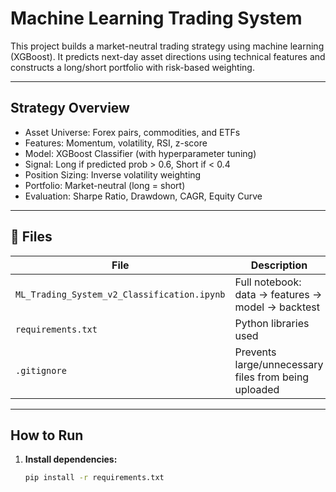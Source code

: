 # Machine Learning Trading System

This project builds a market-neutral trading strategy using machine learning (XGBoost). It predicts next-day asset directions using technical features and constructs a long/short portfolio with risk-based weighting.

---

## Strategy Overview

- Asset Universe: Forex pairs, commodities, and ETFs
- Features: Momentum, volatility, RSI, z-score
- Model: XGBoost Classifier (with hyperparameter tuning)
- Signal: Long if predicted prob > 0.6, Short if < 0.4
- Position Sizing: Inverse volatility weighting
- Portfolio: Market-neutral (long = short)
- Evaluation: Sharpe Ratio, Drawdown, CAGR, Equity Curve

---

## 📁 Files

| File | Description |
|------|-------------|
| `ML_Trading_System_v2_Classification.ipynb` | Full notebook: data → features → model → backtest |
| `requirements.txt` | Python libraries used |
| `.gitignore` | Prevents large/unnecessary files from being uploaded |

---

## How to Run

1. **Install dependencies:**
   ```bash
   pip install -r requirements.txt
